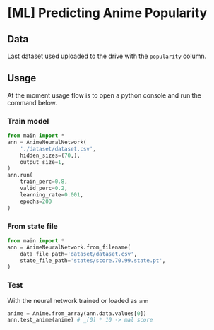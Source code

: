 # [ML] Predicting Anime Popularity

## Data

Last dataset used uploaded to the drive with the `popularity` column.

## Usage

At the moment usage flow is to open a python console and run the command below.

### Train model

```python
from main import *
ann = AnimeNeuralNetwork(
    './dataset/dataset.csv',
    hidden_sizes=(70,),
    output_size=1,
)
ann.run(
    train_perc=0.8,
    valid_perc=0.2,
    learning_rate=0.001,
    epochs=200
)
```

### From state file

```python
from main import *
ann = AnimeNeuralNetwork.from_filename(
    data_file_path='dataset/dataset.csv',
    state_file_path='states/score.70.99.state.pt',
)
```

### Test
With the neural network trained or loaded as `ann`
```python
anime = Anime.from_array(ann.data.values[0])
ann.test_anime(anime) # _[0] * 10 -> mal score
```
